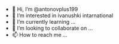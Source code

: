 - 👋 Hi, I’m @antonovplus199
- 👀 I’m interested in ivanushki intarnational
- 🌱 I’m currently learning ...
- 💞️ I’m looking to collaborate on ...
- 📫 How to reach me ...

<!---
antonovplus199/antonovplus199 is a ✨ special ✨ repository because its `README.md` (this file) appears on your GitHub profile.
You can click the Preview link to take a look at your changes.
--->
